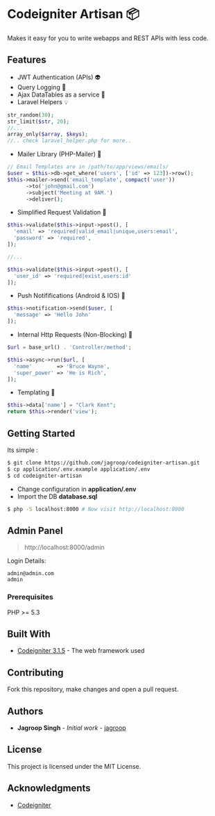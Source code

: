 # Codeigniter Artisan :package:

Makes it easy for you to write webapps and REST APIs with less code.

## Features
- JWT Authentication (APIs) :alien:
- Query Logging :memo:
- Ajax DataTables as a service :tada:
- Laravel Helpers :bulb:

```php
str_random(30);
str_limit($str, 20);
//...
array_only($array, $keys);
//.. check laravel_helper.php for more..
```

- Mailer Library (PHP-Mailer) :page_facing_up:

```php
// Email Templates are in /path/to/app/views/emails/
$user = $this->db->get_where('users', ['id' => 123])->row();
$this->mailer->send('email_template', compact('user'))
      ->to('john@gmail.com')
      ->subject('Meeting at 9AM.')
      ->deliver();
```

- Simplified Request Validation :robot:

```php
$this->validate($this->input->post(), [
  'email' => 'required|valid_email|unique,users:email',
  'password' => 'required',
]);

//...

$this->validate($this->input->post(), [
  'user_id' => 'required|exist,users:id'
]);
```

- Push Notififications (Android & IOS) :speech_balloon:

```php
$this->notification->send($user, [
  'message' => 'Hello John'
]);
```
- Internal Http Requests (Non-Blocking) :rocket:

```php
$url = base_url() . 'Controller/method';

$this->async->run($url, [
  'name'        => 'Bruce Wayne',
  'super_power' => 'He is Rich',
]);
```

- Templating :bookmark:

```php
$this->data['name'] = "Clark Kent";
return $this->render('view');
```
## Getting Started

Its simple :

```bash
$ git clone https://github.com/jagroop/codeigniter-artisan.git
$ cp application/.env.example application/.env
$ cd codeigniter-artisan
```
 - Change configuration in __application/.env__
 - Import the DB __database.sql__

```bash
$ php -S localhost:8000 # Now visit http://localhost:8000
```
## Admin Panel
> http://localhost:8000/admin

Login Details:
```
admin@admin.com
admin
```
### Prerequisites

PHP >= 5.3


## Built With

* [Codeigniter 3.1.5](https://codeigniter.com/) - The web framework used

## Contributing

Fork this repository, make changes and open a pull request.
 

## Authors

* **Jagroop Singh** - *Initial work* - [jagroop](https://github.com/jagroop)

## License

This project is licensed under the MIT License.

## Acknowledgments

* [Codeigniter](https://codeigniter.com)
